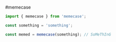 #memecase

```js
import { memecase } from 'memecase';

const something = 'something';

const memed = memecase(something); // SoMeThInG
```
